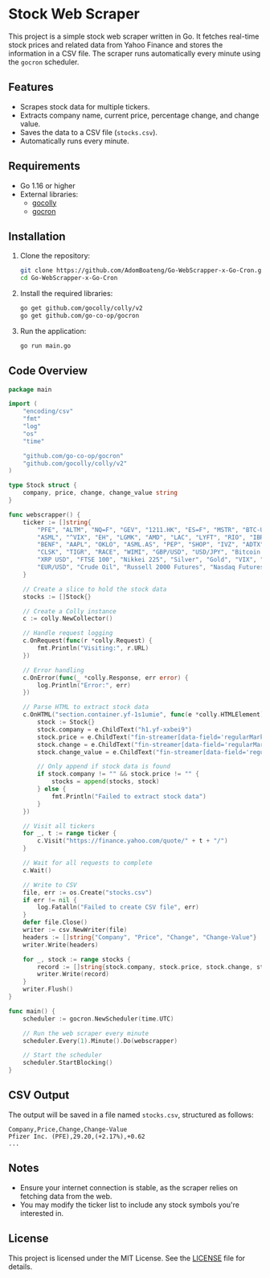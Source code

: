 # Stock Web Scraper

This project is a simple stock web scraper written in Go. It fetches real-time stock prices and related data from Yahoo Finance and stores the information in a CSV file. The scraper runs automatically every minute using the `gocron` scheduler.

## Features

- Scrapes stock data for multiple tickers.
- Extracts company name, current price, percentage change, and change value.
- Saves the data to a CSV file (`stocks.csv`).
- Automatically runs every minute.

## Requirements

- Go 1.16 or higher
- External libraries:
  - [gocolly](https://github.com/gocolly/colly/v2)
  - [gocron](https://github.com/go-co-op/gocron)

## Installation

1. Clone the repository:

   ```bash
   git clone https://github.com/AdomBoateng/Go-WebScrapper-x-Go-Cron.git
   cd Go-WebScrapper-x-Go-Cron
   ```

2. Install the required libraries:

   ```bash
   go get github.com/gocolly/colly/v2
   go get github.com/go-co-op/gocron
   ```

3. Run the application:

   ```bash
   go run main.go
   ```

## Code Overview

```go
package main

import (
	"encoding/csv"
	"fmt"
	"log"
	"os"
	"time"

	"github.com/go-co-op/gocron"
	"github.com/gocolly/colly/v2"
)

type Stock struct {
	company, price, change, change_value string
}

func webscrapper() {
	ticker := []string{
		"PFE", "ALTM", "NQ=F", "GEV", "1211.HK", "ES=F", "MSTR", "BTC-USD",
		"ASML", "^VIX", "EH", "LGMK", "AMD", "LAC", "LYFT", "RIO", "IBRX",
		"BENF", "AAPL", "OKLO", "ASML.AS", "PEP", "SHOP", "IVZ", "ADTX",
		"CLSK", "TIGR", "RACE", "WIMI", "GBP/USD", "USD/JPY", "Bitcoin USD",
		"XRP USD", "FTSE 100", "Nikkei 225", "Silver", "Gold", "VIX", "10-Yr Bond",
		"EUR/USD", "Crude Oil", "Russell 2000 Futures", "Nasdaq Futures", "Dow Futures", "S&P Futures",
	}

	// Create a slice to hold the stock data
	stocks := []Stock{}

	// Create a Colly instance
	c := colly.NewCollector()

	// Handle request logging
	c.OnRequest(func(r *colly.Request) {
		fmt.Println("Visiting:", r.URL)
	})

	// Error handling
	c.OnError(func(_ *colly.Response, err error) {
		log.Println("Error:", err)
	})

	// Parse HTML to extract stock data
	c.OnHTML("section.container.yf-1s1umie", func(e *colly.HTMLElement) {
		stock := Stock{}
		stock.company = e.ChildText("h1.yf-xxbei9")
		stock.price = e.ChildText("fin-streamer[data-field='regularMarketPrice']")
		stock.change = e.ChildText("fin-streamer[data-field='regularMarketChangePercent']")
		stock.change_value = e.ChildText("fin-streamer[data-field='regularMarketChange']")

		// Only append if stock data is found
		if stock.company != "" && stock.price != "" {
			stocks = append(stocks, stock)
		} else {
			fmt.Println("Failed to extract stock data")
		}
	})

	// Visit all tickers
	for _, t := range ticker {
		c.Visit("https://finance.yahoo.com/quote/" + t + "/")
	}

	// Wait for all requests to complete
	c.Wait()

	// Write to CSV
	file, err := os.Create("stocks.csv")
	if err != nil {
		log.Fatalln("Failed to create CSV file", err)
	}
	defer file.Close()
	writer := csv.NewWriter(file)
	headers := []string{"Company", "Price", "Change", "Change-Value"}
	writer.Write(headers)

	for _, stock := range stocks {
		record := []string{stock.company, stock.price, stock.change, stock.change_value}
		writer.Write(record)
	}
	writer.Flush()
}

func main() {
	scheduler := gocron.NewScheduler(time.UTC)

	// Run the web scraper every minute
	scheduler.Every(1).Minute().Do(webscrapper)

	// Start the scheduler
	scheduler.StartBlocking()
}
```

## CSV Output

The output will be saved in a file named `stocks.csv`, structured as follows:

```
Company,Price,Change,Change-Value
Pfizer Inc. (PFE),29.20,(+2.17%),+0.62
...
```

## Notes

- Ensure your internet connection is stable, as the scraper relies on fetching data from the web.
- You may modify the ticker list to include any stock symbols you're interested in.

## License

This project is licensed under the MIT License. See the [LICENSE](LICENSE) file for details.
```

